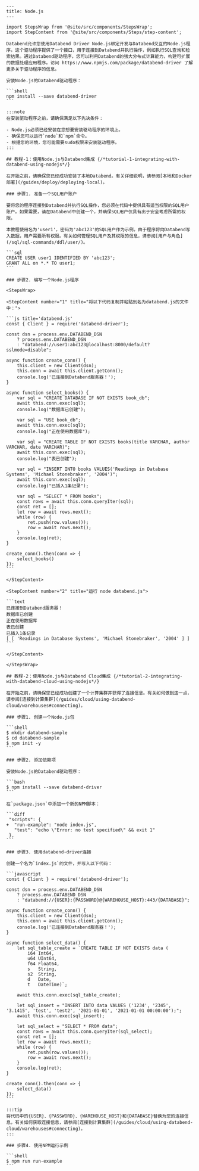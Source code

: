````
---
title: Node.js
---

import StepsWrap from '@site/src/components/StepsWrap';
import StepContent from '@site/src/components/Steps/step-content';

Databend允许您使用Databend Driver Node.js绑定开发与Databend交互的Node.js程序。这个驱动程序提供了一个接口，用于连接到Databend并执行操作，例如执行SQL查询和检索结果。通过Databend驱动程序，您可以利用Databend的强大分布式计算能力，构建可扩展的数据处理应用程序。访问 https://www.npmjs.com/package/databend-driver 了解更多关于驱动程序的信息。

安装Node.js的Databend驱动程序：

```shell
npm install --save databend-driver
```

:::note
在安装驱动程序之前，请确保满足以下先决条件：

- Node.js必须已经安装在您想要安装驱动程序的环境上。
- 确保您可以运行`node`和`npm`命令。
- 根据您的环境，您可能需要sudo权限来安装驱动程序。
:::

## 教程-1：使用Node.js与Databend集成 {/*tutorial-1-integrating-with-databend-using-nodejs*/}

在开始之前，请确保您已经成功安装了本地Databend。有关详细说明，请参阅[本地和Docker部署](/guides/deploy/deploying-local)。

### 步骤1. 准备一个SQL用户账户

要将您的程序连接到Databend并执行SQL操作，您必须在代码中提供具有适当权限的SQL用户账户。如果需要，请在Databend中创建一个，并确保SQL用户仅具有出于安全考虑所需的权限。

本教程使用名为'user1'，密码为'abc123'的SQL用户作为示例。由于程序将向Databend写入数据，用户需要所有权限。有关如何管理SQL用户及其权限的信息，请参阅[用户与角色](/sql/sql-commands/ddl/user/)。

```sql
CREATE USER user1 IDENTIFIED BY 'abc123';
GRANT ALL on *.* TO user1;
```

### 步骤2. 编写一个Node.js程序

<StepsWrap>

<StepContent number="1" title="将以下代码复制并粘贴到名为databend.js的文件中：">

```js title='databend.js'
const { Client } = require('databend-driver');

const dsn = process.env.DATABEND_DSN
    ? process.env.DATABEND_DSN
    : "databend://user1:abc123@localhost:8000/default?sslmode=disable";

async function create_conn() {
    this.client = new Client(dsn);
    this.conn = await this.client.getConn();
    console.log('已连接到Databend服务器！');
}

async function select_books() {
    var sql = "CREATE DATABASE IF NOT EXISTS book_db";
    await this.conn.exec(sql);
    console.log("数据库已创建");

    var sql = "USE book_db";
    await this.conn.exec(sql);
    console.log("正在使用数据库");

    var sql = "CREATE TABLE IF NOT EXISTS books(title VARCHAR, author VARCHAR, date VARCHAR)";
    await this.conn.exec(sql);
    console.log("表已创建");

    var sql = "INSERT INTO books VALUES('Readings in Database Systems', 'Michael Stonebraker', '2004')";
    await this.conn.exec(sql);
    console.log("已插入1条记录");

    var sql = "SELECT * FROM books";
    const rows = await this.conn.queryIter(sql);
    const ret = [];
    let row = await rows.next();
    while (row) {
        ret.push(row.values());
        row = await rows.next();
    }
    console.log(ret);
}

create_conn().then(conn => {
    select_books()
});
```

</StepContent>

<StepContent number="2" title="运行 node databend.js">

```text
已连接到Databend服务器！
数据库已创建
正在使用数据库
表已创建
已插入1条记录
[ [ 'Readings in Database Systems', 'Michael Stonebraker', '2004' ] ]
```

</StepContent>

</StepsWrap>

## 教程-2：使用Node.js与Databend Cloud集成 {/*tutorial-2-integrating-with-databend-cloud-using-nodejs*/}

在开始之前，请确保您已经成功创建了一个计算集群并获得了连接信息。有关如何做到这一点，请参阅[连接到计算集群](/guides/cloud/using-databend-cloud/warehouses#connecting)。

### 步骤1. 创建一个Node.js包

```shell
$ mkdir databend-sample
$ cd databend-sample
$ npm init -y
```

### 步骤2. 添加依赖项

安装Node.js的Databend驱动程序：

```bash
$ npm install --save databend-driver
```

在`package.json`中添加一个新的NPM脚本：

```diff
 "scripts": {
+  "run-example": "node index.js",
   "test": "echo \"Error: no test specified\" && exit 1"
 },
```

### 步骤3. 使用databend-driver连接

创建一个名为`index.js`的文件，并写入以下代码：

```javascript
const { Client } = require('databend-driver');

const dsn = process.env.DATABEND_DSN
    ? process.env.DATABEND_DSN
    : "databend://{USER}:{PASSWORD}@{WAREHOUSE_HOST}:443/{DATABASE}";

async function create_conn() {
    this.client = new Client(dsn);
    this.conn = await this.client.getConn();
    console.log('已连接到Databend服务器！');
}

async function select_data() {
    let sql_table_create = `CREATE TABLE IF NOT EXISTS data (
		i64 Int64,
		u64 UInt64,
		f64 Float64,
		s   String,
		s2  String,
		d   Date,
		t   DateTime)`;

    await this.conn.exec(sql_table_create);

    let sql_insert = "INSERT INTO data VALUES ('1234', '2345', '3.1415', 'test', 'test2', '2021-01-01', '2021-01-01 00:00:00');";
    await this.conn.exec(sql_insert);

    let sql_select = "SELECT * FROM data";
    const rows = await this.conn.queryIter(sql_select);
    const ret = [];
    let row = await rows.next();
    while (row) {
        ret.push(row.values());
        row = await rows.next();
    }
    console.log(ret);
}

create_conn().then(conn => {
    select_data()
});
```

:::tip
将代码中的{USER}、{PASSWORD}、{WAREHOUSE_HOST}和{DATABASE}替换为您的连接信息。有关如何获取连接信息，请参阅[连接到计算集群](/guides/cloud/using-databend-cloud/warehouses#connecting)。
:::

### 步骤4. 使用NPM运行示例

```shell
$ npm run run-example
```
````
